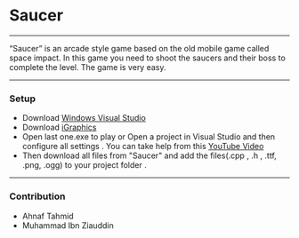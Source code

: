 # Saucer
----
“Saucer” is an arcade style game based on the old mobile game called space impact. In this game you need to shoot the saucers and their boss to complete the level. The game is very easy.

--------------------------------------------------


### Setup
- Download [Windows Visual Studio](https://visualstudio.microsoft.com/downloads/) 
- Download [iGraphics](https://www.dropbox.com/s/4eykq1sbiv2wy1p/iGraphics%20Files%20Updated.zip?dl=0)
- Open last one.exe to play or Open a project in Visual Studio and then configure all settings .
  You can take help from this [YouTube Video](https://www.youtube.com/watch?v=CL3YYkCdbvI&list=PLWxyqfNEyneg_xWZqpdsFulYAgzZYn4cL)
- Then download all files from "Saucer" and add the files(.cpp , .h , .ttf, .png, .ogg) to your project folder .

---------------------

### Contribution
- Ahnaf Tahmid
- Muhammad Ibn Ziauddin
